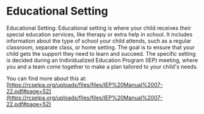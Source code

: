 # Educational Setting
Educational Setting: Educational setting is where your child receives their special education services, like therapy or extra help in school. It includes information about the type of school your child attends, such as a regular classroom, separate class, or home setting. The goal is to ensure that your child gets the support they need to learn and succeed. The specific setting is decided during an Individualized Education Program (IEP) meeting, where you and a team come together to make a plan tailored to your child's needs.

You can find more about this at: [https://rcselpa.org/uploads/files/files/IEP%20Manual%2007-22.pdf#page=52](https://rcselpa.org/uploads/files/files/IEP%20Manual%2007-22.pdf#page=52)
